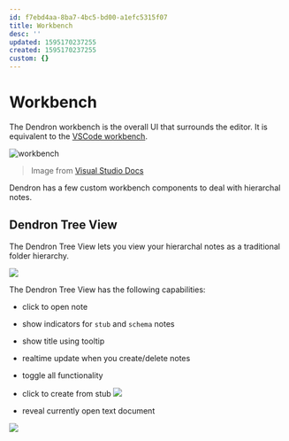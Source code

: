 ```yaml
---
id: f7ebd4aa-8ba7-4bc5-bd00-a1efc5315f07
title: Workbench
desc: ''
updated: 1595170237255
created: 1595170237255
custom: {}
---
```



# Workbench

The Dendron workbench is the overall UI that surrounds the editor. It is equivalent to the [VSCode workbench](https://code.visualstudio.com/api/extension-capabilities/extending-workbench).

![workbench](https://code.visualstudio.com/assets/api/extension-capabilities/extending-workbench/workbench-contribution.png)
> Image from [Visual Studio Docs](https://code.visualstudio.com/api/extension-capabilities/extending-workbench)

Dendron has a few custom workbench components to deal with hierarchal notes.

## Dendron Tree View

The Dendron Tree View lets you view your hierarchal notes as a traditional folder hierarchy. 

![](https://foundation-prod-assetspublic53c57cce-8cpvgjldwysl.s3-us-west-2.amazonaws.com/assets/images/workbench.treeview.gif)

The Dendron Tree View has the following capabilities:
- click to open note
- show indicators for `stub` and `schema` notes
- show title using tooltip
- realtime update when you create/delete notes
- toggle all functionality
- click to create from stub 
![](https://foundation-prod-assetspublic53c57cce-8cpvgjldwysl.s3-us-west-2.amazonaws.com/assets/images/workbench.treeview.stub.gif)

- reveal currently open text document

![](https://foundation-prod-assetspublic53c57cce-8cpvgjldwysl.s3-us-west-2.amazonaws.com/assets/images/workbench.treeview-active-doc.gif)
